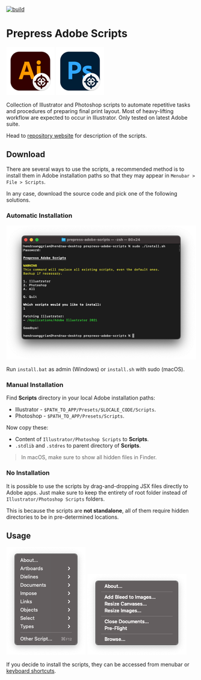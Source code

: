 [![build](https://img.shields.io/travis/com/hendraanggrian/prepress-adobe-scripts)](https://travis-ci.com/github/hendraanggrian/prepress-adobe-scripts)

Prepress Adobe Scripts
======================

![](images/logo_ai.png)
![](images/logo_psd.png)

Collection of Illustrator and Photoshop scripts to automate repetitive tasks and procedures of preparing final print layout. Most of heavy-lifting workflow are expected to occur in Illustrator. Only tested on latest Adobe suite.

Head to [repository website](https://hendraanggrian.com/prepress-adobe-scripts) for description of the scripts.

Download
--------

There are several ways to use the scripts, a recommended method is to install them in Adobe installation paths so that they may appear in `Menubar > File > Scripts`.

In any case, download the source code and pick one of the following solutions.

### Automatic Installation

![](images/install.png)

Run `install.bat` as admin (Windows) or `install.sh` with sudo (macOS).

### Manual Installation

Find **Scripts** directory in your local Adobe installation paths:
- Illustrator - `$PATH_TO_APP/Presets/$LOCALE_CODE/Scripts`.
- Photoshop - `$PATH_TO_APP/Presets/Scripts`.

Now copy these:
- Content of `Illustrator/Photoshop Scripts` to **Scripts**.
- `.stdlib` and `.stdres` to parent directory of **Scripts**.

> In macOS, make sure to show all hidden files in Finder.

### No Installation

It is possible to use the scripts by drag-and-dropping JSX files directly to Adobe apps.
Just make sure to keep the entirety of root folder instead of `Illustrator/Photoshop Scripts` folders.

This is because the scripts are **not standalone**, all of them require hidden directories to be in pre-determined locations.

Usage
-----

![](images/menu_ai.png)
![](images/menu_psd.png)

If you decide to install the scripts, they can be accessed from menubar or [keyboard shortcuts](keyboard_shortcuts.md).